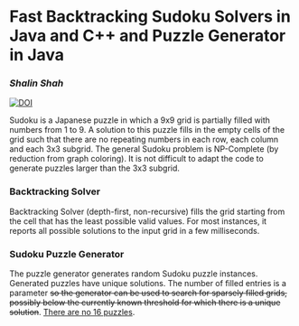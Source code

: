 <H1>Fast Backtracking Sudoku Solvers in Java and C++ and Puzzle Generator in Java</H1>
<i><h3>Shalin Shah</h3></i>

<a href="https://zenodo.org/badge/latestdoi/134314614"><img src="https://zenodo.org/badge/134314614.svg" alt="DOI"></a><br>

<P>Sudoku is a Japanese puzzle in which a 9x9 grid is partially filled with numbers from 1 to 9. A solution to  this puzzle fills in the empty cells of the grid such that there are no repeating numbers in each row, each column and each 3x3 subgrid. The general Sudoku problem is NP-Complete (by reduction from graph coloring). It is not difficult to adapt the code to generate puzzles larger than the 3x3 subgrid.</P>

<H3>Backtracking Solver</H3>
<P>Backtracking Solver (depth-first, non-recursive) fills the grid starting from the cell that has the least possible valid values. For most instances, it reports all possible solutions to the input grid in a few milliseconds. 
<h3>Sudoku Puzzle Generator</h3>
<P>The puzzle generator generates random Sudoku puzzle instances. Generated puzzles have unique solutions. The number of filled entries is a parameter <strike>so the generator can be used to search for sparsely filled grids, possibly below the currently known threshold for which there is a unique solution</strike>. <a href="https://www.technologyreview.com/s/426554/mathematicians-solve-minimum-sudoku-problem/">There are no 16 puzzles</a>.</p>
